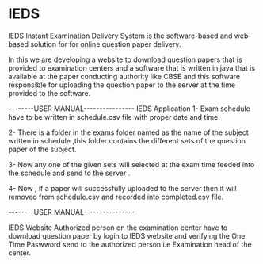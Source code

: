 # IEDS
IEDS Instant Examination Delivery System is the software-based and web-based solution for for online question paper delivery.

In this we are developing a website to download question papers that is provided to examination centers and a software that is written in java that is available at the paper conducting authority like CBSE and this software responsible for uploading the question paper to the server at the time provided to the software.

--------USER MANUAL----------------
IEDS Application
1-  Exam schedule have to be written in schedule.csv file with proper date and time.

2- There is a folder in the exams folder named as the name of the subject written in schedule ,this folder contains the different sets of
the question paper of the subject.

3- Now any one of the given sets will selected at the exam time feeded into the schedule and send to the server .
 
 4- Now , if a paper will successfully uploaded to the server then it will removed from schedule.csv and recorded into completed.csv file.


--------USER MANUAL----------------

IEDS Website
Authorized person on the examination center have to download question paper by login to IEDS website and verifying the One Time
Paswword 
send to the authorized person i.e Examination head of the center.
